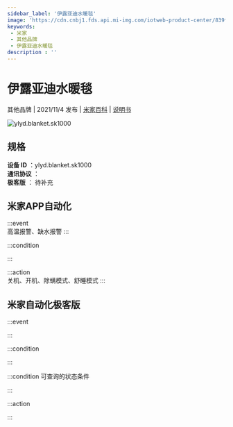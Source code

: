 ```yaml
---
sidebar_label: '伊露亚迪水暖毯'
image: 'https://cdn.cnbj1.fds.api.mi-img.com/iotweb-product-center/839f64c16688b7e7d38ae67c9bd16385_1629793735178.png?GalaxyAccessKeyId=AKVGLQWBOVIRQ3XLEW&Expires=9223372036854775807&Signature=PAisPamWxXGmUMyL8XYX8fMksqo='
keywords: 
 - 米家
 - 其他品牌
 - 伊露亚迪水暖毯
description : ''
---
```

# 伊露亚迪水暖毯

其他品牌 | 2021/11/4 发布 | [米家百科](https://home.mi.com/webapp/content/baike/product/index.html?model=ylyd.blanket.sk1000) | [说明书](https://home.mi.com/views/introduction.html?model=ylyd.blanket.sk1000&region=cn)

![ylyd.blanket.sk1000](https://cdn.cnbj1.fds.api.mi-img.com/iotweb-product-center/839f64c16688b7e7d38ae67c9bd16385_1629793735178.png?GalaxyAccessKeyId=AKVGLQWBOVIRQ3XLEW&Expires=9223372036854775807&Signature=PAisPamWxXGmUMyL8XYX8fMksqo=)

## 规格  
> 
**设备 ID** ：ylyd.blanket.sk1000  
**通讯协议** ：  
**极客版**  ： 待补充 


## 米家APP自动化  

:::event  
高温报警、缺水报警
:::

:::condition  

:::

:::action   
关机、开机、除螨模式、舒睡模式
:::

## 米家自动化极客版  

:::event  

:::

:::condition  

:::

:::condition 可查询的状态条件  

:::

:::action  

:::

        
